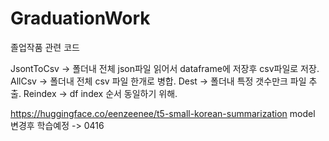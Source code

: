 # GraduationWork
졸업작품 관련 코드


JsontToCsv -> 폴더내 전체 json파일 읽어서 dataframe에 저장후 csv파일로 저장. 
AllCsv -> 폴더내 전체 csv 파일 한개로 병합. 
Dest -> 폴더내 특정 갯수만크 파일 추출. 
Reindex -> df index 순서 동일하기 위해. 


https://huggingface.co/eenzeenee/t5-small-korean-summarization model 변경후 학습예정 -> 0416
